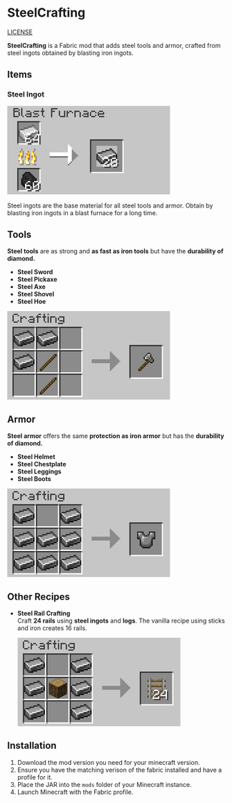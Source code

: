 # SteelCrafting

[LICENSE](LICENSE.md)

**SteelCrafting** is a Fabric mod that adds steel tools and armor, crafted from steel ingots obtained by blasting iron ingots.

## Items

### Steel Ingot

![Steel Ingot Recipe](images/blasting_steel.png)

Steel ingots are the base material for all steel tools and armor.
Obtain by blasting iron ingots in a blast furnace for a long time. 


## Tools

**Steel tools** are as strong and **as fast as iron tools** but have the **durability of diamond.**

- **Steel Sword**  
- **Steel Pickaxe**  
- **Steel Axe**  
- **Steel Shovel**  
- **Steel Hoe**  


![Steel Tool Recipe](images/crafting_axe.png)


## Armor

**Steel armor** offers the same **protection as iron armor** but has the **durability of diamond.**

- **Steel Helmet**  
- **Steel Chestplate**  
- **Steel Leggings**  
- **Steel Boots**  


![Steel Armor Recipe](images/crafting_chesplate.png)


## Other Recipes

- **Steel Rail Crafting**  
  Craft **24 rails** using **steel ingots** and **logs**.
  The vanilla recipe using sticks and iron creates 16 rails.

  ![Steel Rails Recipe](images/crafting_rails.png)


## Installation

1. Download the mod version you need for your minecraft version.
2. Ensure you have the matching verison of the fabric installed and have a profile for it.
3. Place the JAR into the `mods` folder of your Minecraft instance.  
4. Launch Minecraft with the Fabric profile. 